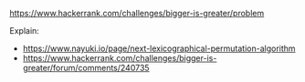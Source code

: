 https://www.hackerrank.com/challenges/bigger-is-greater/problem

Explain:
- https://www.nayuki.io/page/next-lexicographical-permutation-algorithm
- https://www.hackerrank.com/challenges/bigger-is-greater/forum/comments/240735
